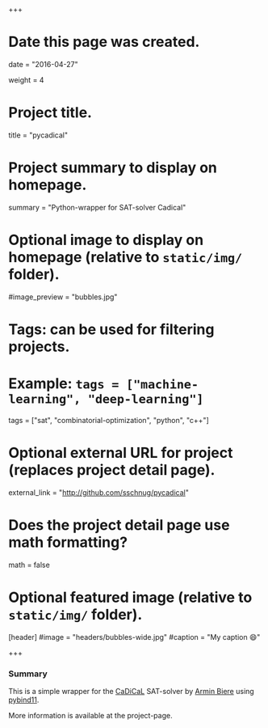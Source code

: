 +++
# Date this page was created.
date = "2016-04-27"

weight = 4

# Project title.
title = "pycadical"

# Project summary to display on homepage.
summary = "Python-wrapper for SAT-solver Cadical"

# Optional image to display on homepage (relative to `static/img/` folder).
#image_preview = "bubbles.jpg"

# Tags: can be used for filtering projects.
# Example: `tags = ["machine-learning", "deep-learning"]`
tags = ["sat", "combinatorial-optimization", "python", "c++"]

# Optional external URL for project (replaces project detail page).
external_link = "http://github.com/sschnug/pycadical"

# Does the project detail page use math formatting?
math = false

# Optional featured image (relative to `static/img/` folder).
[header]
#image = "headers/bubbles-wide.jpg"
#caption = "My caption :smile:"

+++

### Summary
This is a simple wrapper for the [CaDiCaL](https://github.com/arminbiere/cadical) SAT-solver by [Armin Biere](http://fmv.jku.at/biere/index.html) using [pybind11](https://github.com/pybind/pybind11).

More information is available at the project-page.

